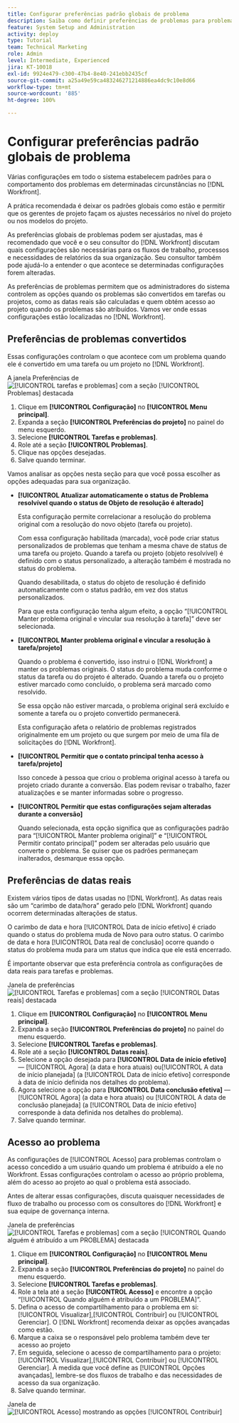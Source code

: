 ```yaml
---
title: Configurar preferências padrão globais de problema
description: Saiba como definir preferências de problemas para problemas convertidos, datas reais e acesso a problemas.
feature: System Setup and Administration
activity: deploy
type: Tutorial
team: Technical Marketing
role: Admin
level: Intermediate, Experienced
jira: KT-10018
exl-id: 9924e479-c300-47b4-8e40-241ebb2435cf
source-git-commit: a25a49e59ca483246271214886ea4dc9c10e8d66
workflow-type: tm+mt
source-wordcount: '885'
ht-degree: 100%

---
```


# Configurar preferências padrão globais de problema

Várias configurações em todo o sistema estabelecem padrões para o comportamento dos problemas em determinadas circunstâncias no [!DNL Workfront].

A prática recomendada é deixar os padrões globais como estão e permitir que os gerentes de projeto façam os ajustes necessários no nível do projeto ou nos modelos do projeto.

As preferências globais de problemas podem ser ajustadas, mas é recomendado que você e o seu consultor do [!DNL Workfront] discutam quais configurações são necessárias para os fluxos de trabalho, processos e necessidades de relatórios da sua organização. Seu consultor também pode ajudá-lo a entender o que acontece se determinadas configurações forem alteradas.

As preferências de problemas permitem que os administradores do sistema controlem as opções quando os problemas são convertidos em tarefas ou projetos, como as datas reais são calculadas e quem obtém acesso ao projeto quando os problemas são atribuídos. Vamos ver onde essas configurações estão localizadas no [!DNL Workfront].

## Preferências de problemas convertidos

Essas configurações controlam o que acontece com um problema quando ele é convertido em uma tarefa ou um projeto no [!DNL Workfront].

A janela Preferências de ![[!UICONTROL tarefas e problemas] com a seção [!UICONTROL Problemas] destacada](assets/admin-fund-issue-prefs-converting.png)

1. Clique em **[!UICONTROL Configuração]** no **[!UICONTROL Menu principal]**.
1. Expanda a seção **[!UICONTROL Preferências do projeto]** no painel do menu esquerdo.
1. Selecione **[!UICONTROL Tarefas e problemas]**.
1. Role até a seção **[!UICONTROL Problemas]**.
1. Clique nas opções desejadas.
1. Salve quando terminar.

Vamos analisar as opções nesta seção para que você possa escolher as opções adequadas para sua organização.

* **[!UICONTROL Atualizar automaticamente o status de Problema resolvível quando o status de Objeto de resolução é alterado]**

  Esta configuração permite correlacionar a resolução do problema original com a resolução do novo objeto (tarefa ou projeto).

  Com essa configuração habilitada (marcada), você pode criar status personalizados de problemas que tenham a mesma chave de status de uma tarefa ou projeto. Quando a tarefa ou projeto (objeto resolvível) é definido com o status personalizado, a alteração também é mostrada no status do problema.

  Quando desabilitada, o status do objeto de resolução é definido automaticamente com o status padrão, em vez dos status personalizados.

  Para que esta configuração tenha algum efeito, a opção “[!UICONTROL Manter problema original e vincular sua resolução à tarefa]” deve ser selecionada.

* **[!UICONTROL Manter problema original e vincular a resolução à tarefa/projeto]**

  Quando o problema é convertido, isso instrui o [!DNL Workfront] a manter os problemas originais. O status do problema muda conforme o status da tarefa ou do projeto é alterado. Quando a tarefa ou o projeto estiver marcado como concluído, o problema será marcado como resolvido.

  Se essa opção não estiver marcada, o problema original será excluído e somente a tarefa ou o projeto convertido permanecerá.

  Esta configuração afeta o relatório de problemas registrados originalmente em um projeto ou que surgem por meio de uma fila de solicitações do [!DNL Workfront].

* **[!UICONTROL Permitir que o contato principal tenha acesso à tarefa/projeto]**

  Isso concede à pessoa que criou o problema original acesso à tarefa ou projeto criado durante a conversão. Elas podem revisar o trabalho, fazer atualizações e se manter informadas sobre o progresso.

* **[!UICONTROL Permitir que estas configurações sejam alteradas durante a conversão]**

  Quando selecionada, esta opção significa que as configurações padrão para “[!UICONTROL Manter problema original]” e “[!UICONTROL Permitir contato principal]” podem ser alteradas pelo usuário que converte o problema. Se quiser que os padrões permaneçam inalterados, desmarque essa opção.

<!---
learn more URLs
Configure system-wide task and issue preferences
Issue statuses
Create and customize system-wide statuses
--->

## Preferências de datas reais

Existem vários tipos de datas usadas no [!DNL Workfront]. As datas reais são um “carimbo de data/hora” gerado pelo [!DNL Workfront] quando ocorrem determinadas alterações de status.

O carimbo de data e hora [!UICONTROL Data de início efetivo] é criado quando o status do problema muda de Novo para outro status. O carimbo de data e hora [!UICONTROL Data real de conclusão] ocorre quando o status do problema muda para um status que indica que ele está encerrado.

É importante observar que esta preferência controla as configurações de data reais para tarefas e problemas.

Janela de preferências ![[!UICONTROL Tarefas e problemas] com a seção [!UICONTROL Datas reais] destacada](assets/admin-fund-issue-prefs-actual-dates.png)

1. Clique em **[!UICONTROL Configuração]** no **[!UICONTROL Menu principal]**.
1. Expanda a seção **[!UICONTROL Preferências do projeto]** no painel do menu esquerdo.
1. Selecione **[!UICONTROL Tarefas e problemas]**.
1. Role até a seção **[!UICONTROL Datas reais]**.
1. Selecione a opção desejada para **[!UICONTROL Data de início efetivo]** — [!UICONTROL Agora] (a data e hora atuais) ou[!UICONTROL A data de início planejada] (a [!UICONTROL Data de início efetivo] corresponde à data de início definida nos detalhes do problema).
1. Agora selecione a opção para **[!UICONTROL Data conclusão efetiva]** — [!UICONTROL Agora] (a data e hora atuais) ou [!UICONTROL A data de conclusão planejada] (a [!UICONTROL Data de início efetivo] corresponde à data definida nos detalhes do problema).
1. Salve quando terminar.


<!---
learn more URLs
Definitions for the project, task, and issue dates within Workfront
Configure system-wide task and issue preferences
--->

## Acesso ao problema

As configurações de [!UICONTROL Acesso] para problemas controlam o acesso concedido a um usuário quando um problema é atribuído a ele no Workfront. Essas configurações controlam o acesso ao próprio problema, além do acesso ao projeto ao qual o problema está associado.

Antes de alterar essas configurações, discuta quaisquer necessidades de fluxo de trabalho ou processo com os consultores do [!DNL Workfront] e sua equipe de governança interna.

Janela de preferências ![[!UICONTROL Tarefas e problemas] com a seção [!UICONTROL Quando alguém é atribuído a um PROBLEMA] destacada](assets/admin-fund-issue-prefs-access-1.png)

1. Clique em **[!UICONTROL Configuração]** no **[!UICONTROL Menu principal]**.
1. Expanda a seção **[!UICONTROL Preferências do projeto]** no painel do menu esquerdo.
1. Selecione **[!UICONTROL Tarefas e problemas]**.
1. Role a tela até a seção **[!UICONTROL Acesso]** e encontre a opção “[!UICONTROL Quando alguém é atribuído a um PROBLEMA]”.
1. Defina o acesso de compartilhamento para o problema em si: [!UICONTROL Visualizar],[!UICONTROL  Contribuir] ou [!UICONTROL Gerenciar]. O [!DNL Workfront] recomenda deixar as opções avançadas como estão.
1. Marque a caixa se o responsável pelo problema também deve ter acesso ao projeto
1. Em seguida, selecione o acesso de compartilhamento para o projeto: [!UICONTROL Visualizar],[!UICONTROL Contribuir] ou [!UICONTROL Gerenciar]. À medida que você define as [!UICONTROL Opções avançadas], lembre-se dos fluxos de trabalho e das necessidades de acesso da sua organização.
1. Salve quando terminar.

Janela de ![[!UICONTROL Acesso] mostrando as opções [!UICONTROL Contribuir]](assets/admin-fund-issue-prefs-access-2.png)

<!---
learn more URLs
Configure system-wide task and issue preferences
Grant access to issues
--->
